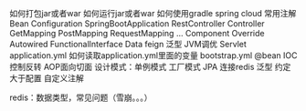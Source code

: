 如何打包jar或者war
如何运行jar或者war
如何使用gradle
spring cloud
常用注解
    Bean
    Configuration
    SpringBootApplication
    RestController
    Controller
    GetMapping PostMapping RequestMapping ...
    Component
    Override
    Autowired
    FunctionalInterface
    Data
feign
泛型
JVM调优
Servlet
application.yml 
    如何读取application.yml里面的变量
bootstrap.yml
@bean
IOC控制反转
AOP面向切面
设计模式：单例模式  工厂模式
JPA
连接redis
泛型
约定大于配置
自定义注解


redis：数据类型，常见问题（雪崩。。。）